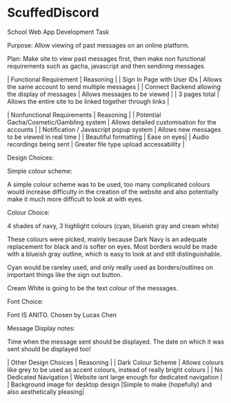 # ScuffedDiscord
School Web App Development Task

Purpose: Allow viewing of past messages on an online platform.

Plan: Make site to view past messages first, then make non functional requirements such as gacha, javascript and then sendinng messages


| Functional Requirement | Reasoning |
| Sign In Page with User IDs | Allows the same account to send multiple messages |
| Connect Backend allowing the display of messages | Allows messages to be viewed |
| 3 pages total | Allows the entire site to be linked together through links |


| Nonfunctional Requirements | Reasoning |
| Potential Gacha/Cosmetic/Gambling system | Allows detailed customisation for the accounts |
| Notification / Javascript popup system | Allows new messages to be viewed in real time |
| Beautiful formatting | Ease on eyes|
| Audio recordings being sent | Greater file type upload accessability |


Design Choices:

Simple colour scheme:

A simple colour scheme was to be used, too many complicated colours would increase difficulty in the creation of the website and also potentially make it much more difficult to look at with eyes.

Colour Choice:

4 shades of navy, 3 highlight colours (cyan, blueish gray and cream white)

These colours were picked, mainly because Dark Navy is an adequate replacement for black and is softer on eyes. Most borders would be made with a blueish gray outline, which is easy to look at and still distinguishable.

Cyan would be rareley used, and only really used as borders/outlines on important things like the sign out button.

Cream White is going to be the text colour of the messages.

Font Choice:

Font IS ANITO. Chosen by Lucas Chen

Message Display notes:

Time when the message sent should be displayed. The date on which it was sent should be displayed too!


| Other Design Choices | Reasoning |
| Dark Colour Scheme | Allows colours like grey to be used as accent colours, instead of really bright colours |
| No Dedicated Navigation | Website isnt large enough for dedicated navigation |
| Background image for desktop design |Simple to make (hopefully) and also aesthetically pleasing|


